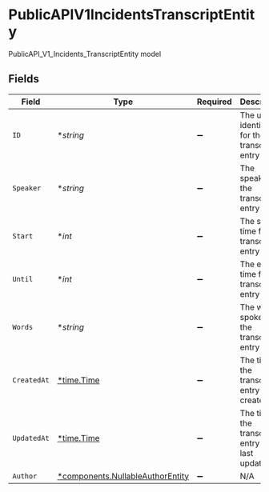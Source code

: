 # PublicAPIV1IncidentsTranscriptEntity

PublicAPI_V1_Incidents_TranscriptEntity model


## Fields

| Field                                                                               | Type                                                                                | Required                                                                            | Description                                                                         |
| ----------------------------------------------------------------------------------- | ----------------------------------------------------------------------------------- | ----------------------------------------------------------------------------------- | ----------------------------------------------------------------------------------- |
| `ID`                                                                                | **string*                                                                           | :heavy_minus_sign:                                                                  | The unique identifier for the transcript entry                                      |
| `Speaker`                                                                           | **string*                                                                           | :heavy_minus_sign:                                                                  | The speaker for the transcript entry                                                |
| `Start`                                                                             | **int*                                                                              | :heavy_minus_sign:                                                                  | The start time for the transcript entry                                             |
| `Until`                                                                             | **int*                                                                              | :heavy_minus_sign:                                                                  | The end time for the transcript entry                                               |
| `Words`                                                                             | **string*                                                                           | :heavy_minus_sign:                                                                  | The words spoken for the transcript entry                                           |
| `CreatedAt`                                                                         | [*time.Time](https://pkg.go.dev/time#Time)                                          | :heavy_minus_sign:                                                                  | The time the transcript entry was created                                           |
| `UpdatedAt`                                                                         | [*time.Time](https://pkg.go.dev/time#Time)                                          | :heavy_minus_sign:                                                                  | The time the transcript entry was last updated                                      |
| `Author`                                                                            | [*components.NullableAuthorEntity](../../models/components/nullableauthorentity.md) | :heavy_minus_sign:                                                                  | N/A                                                                                 |